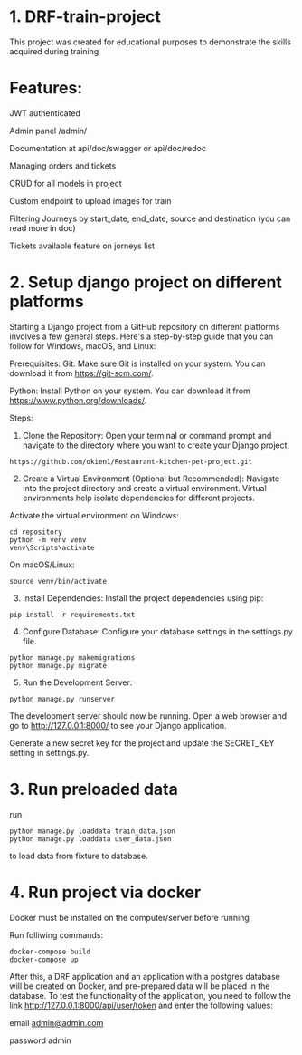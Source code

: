 # 1. DRF-train-project
This project was created for educational purposes to demonstrate the skills acquired during training
# Features:
JWT authenticated

Admin panel /admin/

Documentation at api/doc/swagger or api/doc/redoc

Managing orders and tickets

CRUD for all models in project

Custom endpoint to upload images for train

Filtering Journeys by start_date, end_date, source and destination (you can read more in doc)

Tickets available feature on jorneys list

# 2. Setup django project on different platforms
Starting a Django project from a GitHub repository on different platforms involves a few general steps. Here's a step-by-step guide that you can follow for Windows, macOS, and Linux:


Prerequisites:
Git: Make sure Git is installed on your system. You can download it from https://git-scm.com/.

Python: Install Python on your system. You can download it from https://www.python.org/downloads/.

Steps:
1. Clone the Repository:
Open your terminal or command prompt and navigate to the directory where you want to create your Django project.


```
https://github.com/okien1/Restaurant-kitchen-pet-project.git

```

2. Create a Virtual Environment (Optional but Recommended):
Navigate into the project directory and create a virtual environment. Virtual environments help isolate dependencies for different projects.

Activate the virtual environment on Windows:
```
cd repository
python -m venv venv
venv\Scripts\activate
```
On macOS/Linux:

```
source venv/bin/activate
```
3. Install Dependencies:
Install the project dependencies using pip:

```
pip install -r requirements.txt
```


4. Configure Database:
Configure your database settings in the settings.py file.

```
python manage.py makemigrations
python manage.py migrate
```
5. Run the Development Server:
```
python manage.py runserver
```
The development server should now be running. Open a web browser and go to http://127.0.0.1:8000/ to see your Django application.

Generate a new secret key for the project and update the SECRET_KEY setting in settings.py.

# 3. Run preloaded data
 run
 ```
python manage.py loaddata train_data.json
python manage.py loaddata user_data.json
```
 to load data from fixture to database.

 # 4. Run project via docker

 Docker must be installed on the computer/server before running

 Run folliwing commands:
 ```
docker-compose build
docker-compose up
```
After this, a DRF application and an application with a postgres database will be created on Docker, and pre-prepared data will be placed in the database. To test the functionality of the application, you need to follow the link http://127.0.0.1:8000/api/user/token and enter the following values: 

email admin@admin.com 

password admin
 
